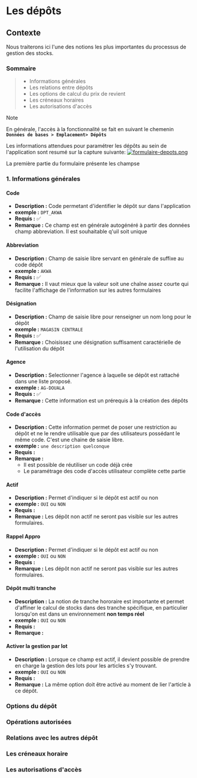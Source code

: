 # Les dépôts

## Contexte

Nous traiterons ici l'une des notions les plus importantes du processus de gestion des stocks.

### Sommaire

> - Informations générales
> - Les relations entre dépôts
> - Les options de calcul du prix de revient
> - Les créneaux horaires
> - Les autorisations d'accès

> [!NOTE]  
> En générale, l'accès à la fonctionnalité se fait en suivant le chemenin **`Données de bases > Emplacement> Dépôts`**

Les informations attendues pour paramétrer les dépôts au sein de l'application sont resumé sur la capture suivante:
[![formulaire-depots.png](https://i.postimg.cc/43wyVqQk/formulaire-depots.png)](https://postimg.cc/d7kJKWf4)

La première partie du formulaire présente les champse

### 1. Informations générales

#### **Code**

- **Description :** Code permetant d'identifier le dépôt sur dans l'application
- **exemple :** `DPT_AKWA`
- **Requis :** ✅
- **Remarque :** Ce champ est en générale autogénéré à partir des données champ abbreviation. Il est souhaitable q'uil soit unique

#### **Abbreviation**

- **Description :** Champ de saisie libre servant en générale de suffixe au code dépôt
- **exemple :** `AKWA`
- **Requis :** ✅
- **Remarque :** Il vaut mieux que la valeur soit une chaîne assez courte qui facilite l'affichage de l'information sur les autres formulaires

#### **Désignation**

- **Description :** Champ de saisie libre pour renseigner un nom long pour le dépôt
- **exemple :** `MAGASIN CENTRALE`
- **Requis :** ✅
- **Remarque :** Choisissez une désignation suffisament caractérielle de l'utilisation du dépôt

#### **Agence**

- **Description :** Selectionner l'agence à laquelle se dépôt est rattaché dans une liste proposé.
- **exemple :** `AG-DOUALA`
- **Requis :** ✅
- **Remarque :** Cette information est un prérequis à la création des dépôts

#### **Code d'accès**

- **Description :** Cette information permet de poser une restriction au dépôt et ne le rendre utilisable que par des utilisateurs possédant le même code. C'est une chaine de saisie libre.
- **exemple :** `une description quelconque`
- **Requis :**
- **Remarque :**
  - Il est possible de réutiliser un code déjà crée
  - Le paramétrage des code d'accès utilisateur complète cette partie

#### **Actif**

- **Description :** Permet d'indiquer si le dépôt est actif ou non
- **exemple :** `OUI` ou `NON`
- **Requis :**
- **Remarque :** Les dépôt non actif ne seront pas visible sur les autres formulaires.

#### **Rappel Appro**

- **Description :** Permet d'indiquer si le dépôt est actif ou non
- **exemple :** `OUI` ou `NON`
- **Requis :**
- **Remarque :** Les dépôt non actif ne seront pas visible sur les autres formulaires.

#### **Dépôt multi tranche**

- **Description :** La notion de tranche hororaire est importante et permet d'affiner le calcul de stocks dans des tranche spécifique, en particulier lorsqu'on est dans un environnement **non temps réel**
- **exemple :** `OUI` ou `NON`
- **Requis :**
- **Remarque :**

#### **Activer la gestion par lot**

- **Description :** Lorsque ce champ est actif, il devient possible de prendre en charge la gestion des lots pour les articles s'y trouvant.
- **exemple :** `OUI` ou `NON`
- **Requis :**
- **Remarque :** La même option doit être activé au moment de lier l'article à ce dépôt.

### Options du dépôt

### Opérations autorisées

### Relations avec les autres dépôt

### Les créneaux horaire

### Les autorisations d'accès
